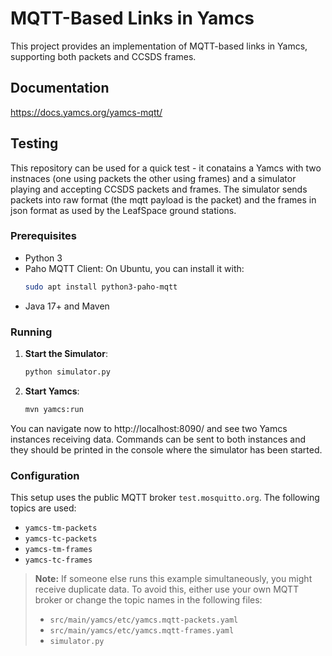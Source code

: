 # MQTT-Based Links in Yamcs

This project provides an implementation of MQTT-based links in Yamcs, supporting both packets and CCSDS frames.

## Documentation

https://docs.yamcs.org/yamcs-mqtt/

## Testing

This repository can be used for a quick test - it conatains a Yamcs with two instnaces (one using packets the other using frames) and a simulator playing and accepting CCSDS packets and frames. The simulator sends packets into raw format (the mqtt payload is the packet) and the frames in json format as used by the LeafSpace ground stations.


### Prerequisites

- Python 3
- Paho MQTT Client: On Ubuntu, you can install it with:
  ```bash
  sudo apt install python3-paho-mqtt
- Java 17+ and Maven


### Running

1. **Start the Simulator**:
   ```bash
   python simulator.py
2. **Start Yamcs**:
   ```bash
   mvn yamcs:run

You can navigate now to http://localhost:8090/ and see two Yamcs instances receiving data. Commands can be sent to both instances and they should be printed in the console where the simulator has been started.

### Configuration

This setup uses the public MQTT broker `test.mosquitto.org`. The following topics are used:

- `yamcs-tm-packets`
- `yamcs-tc-packets`
- `yamcs-tm-frames`
- `yamcs-tc-frames`

> **Note:** If someone else runs this example simultaneously, you might receive duplicate data. To avoid this, either use your own MQTT broker or change the topic names in the following files:
> - `src/main/yamcs/etc/yamcs.mqtt-packets.yaml`
> - `src/main/yamcs/etc/yamcs.mqtt-frames.yaml`
> - `simulator.py`
